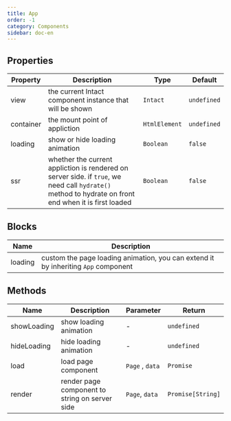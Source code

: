 ```yaml
---
title: App
order: -1
category: Components
sidebar: doc-en
---
```


## Properties

| Property | Description | Type | Default |
| --- | --- | --- | --- |
| view | the current Intact component instance that will be shown | `Intact` | `undefined` |
| container | the mount point of appliction | `HtmlElement` | `undefined` |
| loading | show or hide loading animation | `Boolean` | `false` |
| ssr | whether the current appliction is rendered on server side. if `true`, we need call `hydrate()` method to hydrate on front end when it is first loaded | `Boolean` | `false` |

## Blocks

| Name | Description |
| --- | --- |
| loading | custom the page loading animation, you can extend it by inheriting `App` component |

## Methods

| Name | Description | Parameter | Return |
| --- | --- | --- | --- |
| showLoading | show loading animation | - | `undefined` |
| hideLoading | hide loading animation | - | `undefined` |
| load | load page component | `Page` , `data` | `Promise` |
| render | render page component to string on server side | `Page`, `data` | `Promise[String]` |
